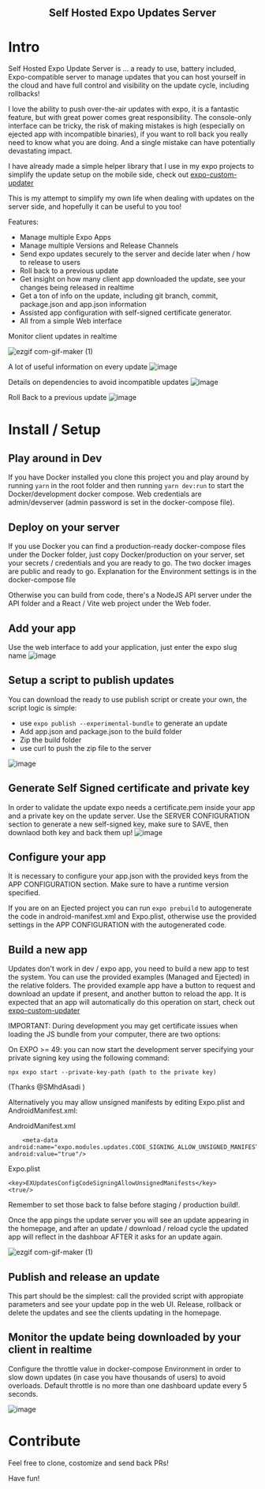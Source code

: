 <h2 align="center">Self Hosted Expo Updates Server</h2>

# Intro
Self Hosted Expo Update Server is ... a ready to use, battery included, Expo-compatible server to manage updates that you can host yourself in the cloud and have full control and visibility on the update cycle, including rollbacks!

I love the ability to push over-the-air updates with expo, it is a fantastic feature, but with great power comes great responsibility.
The console-only interface can be tricky, the risk of making mistakes is high (especially on ejected app with incompatible binaries), if you want to roll back you really need to know what you are doing. And a single mistake can have potentially devastating impact.

I have already made a simple helper library that I use in my expo projects to simplify the update setup on the mobile side, check out [expo-custom-updater](https://github.com/umbertoghio/expo-custom-updater)

This is my attempt to simplify my own life when dealing with updates on the server side, and hopefully it can be useful to you too!

Features:
* Manage multiple Expo Apps
* Manage multiple Versions and Release Channels
* Send expo updates securely to the server and decide later when / how to release to users
* Roll back to a previous update
* Get insight on how many client app downloaded the update, see your changes being released in realtime
* Get a ton of info on the update, including git branch, commit, package.json and app.json information
* Assisted app configuration with self-signed certificate generator.
* All from a simple Web interface

Monitor client updates in realtime

![ezgif com-gif-maker (1)](https://user-images.githubusercontent.com/25666241/188273081-d55da67d-0906-4348-bc0c-714286e8e812.gif)

A lot of useful information on every update
![image](https://user-images.githubusercontent.com/25666241/187002164-56841c80-27f1-4055-9fa2-f1efd6fe3cf7.png)

Details on dependencies to avoid incompatible updates
![image](https://user-images.githubusercontent.com/25666241/187002193-ee179043-545e-4c71-ba3d-762447688c27.png)

Roll Back to a previous update
![image](https://user-images.githubusercontent.com/25666241/187002214-eaaf68bf-9d17-44b8-afc9-dd27a0f861e0.png)

# Install / Setup

## Play around in Dev
If you have Docker installed you clone this project you and play around by running `yarn` in the root folder and then running `yarn dev:run` to start the Docker/development docker compose. Web credentials are admin/devserver (admin password is set in the docker-compose file). 

## Deploy on your server
If you use Docker you can find a production-ready docker-compose files under the Docker folder, just copy Docker/production on your server, set your secrets / credentials and you are ready to go. The two docker images are public and ready to go.
Explanation for the Environment settings is in the docker-compose file

Otherwise you can build from code, there's a NodeJS API server under the API folder and a React / Vite web project under the Web foder.

## Add your app
Use the web interface to add your application, just enter the expo slug name
![image](https://user-images.githubusercontent.com/25666241/187029334-a1748a96-97e1-4efc-af70-631cea61a152.png)


## Setup a script to publish updates
You can download the ready to use publish script or create your own, the script logic is simple: 
- use `expo publish --experimental-bundle` to generate an update
- Add app.json and package.json to the build folder
- Zip the build folder
- use curl to push the zip file to the server

![image](https://user-images.githubusercontent.com/25666241/187029353-9fb6dfe9-913d-4537-900f-673cf7d8e886.png)

## Generate Self Signed certificate and private key
In order to validate the update expo needs a certificate.pem inside your app and a private key on the update server.
Use the SERVER CONFIGURATION section to generate a new self-signed key, make sure to SAVE, then downlaod both key and back them up!
![image](https://user-images.githubusercontent.com/25666241/187003070-c348189d-b159-4cfd-9f03-3801ea7e9b40.png)

## Configure your app
It is necessary to configure your app.json with the provided keys from the APP CONFIGURATION section.
Make sure to have a runtime version specified.

If you are on an Ejected project you can run `expo prebuild` to autogenerate the code in android-manifest.xml and Expo.plist, otherwise use the provided settings in the APP CONFIGURATION with the autogenerated code.

## Build a new app
Updates don't work in dev / expo app, you need to build a new app to test the system. You can use the provided examples (Managed and Ejected) in the relative folders. The provided example app have a button to request and download an update if present, and another button to reload the app.
It is expected that an app will automatically do this operation on start, check out [expo-custom-updater](https://github.com/umbertoghio/expo-custom-updater)

IMPORTANT:
During development you may get certificate issues when loading the JS bundle from your computer, there are two options:

On EXPO >= 49: you can now start the development server specifying your private signing key using the following command: 
```
npx expo start --private-key-path (path to the private key)
```
(Thanks @SMhdAsadi )

Alternatively you may allow unsigned manifests by editing Expo.plist and AndroidManifest.xml:

AndroidManifest.xml
```
    <meta-data android:name="expo.modules.updates.CODE_SIGNING_ALLOW_UNSIGNED_MANIFESTS" android:value="true"/>
```

Expo.plist
```
<key>EXUpdatesConfigCodeSigningAllowUnsignedManifests</key>
<true/>
```
Remember to set those back to false before staging / production build!.

Once the app pings the update server you will see an update appearing in the homepage, and after an update / download / reload cycle the updated app will reflect in the dashboar AFTER it asks for an update again.

![ezgif com-gif-maker (1)](https://user-images.githubusercontent.com/25666241/188273081-d55da67d-0906-4348-bc0c-714286e8e812.gif)


## Publish and release an update
This part should be the simplest: call the provided script with appropiate parameters and see your update pop in the web UI.
Release, rollback or delete the updates and see the clients updating in the homepage.

## Monitor the update being downloaded by your client in realtime
Configure the throttle value in docker-compose Environment in order to slow down updates (in case you have thousands of users) to avoid overloads.
Default throttle is no more than one dashboard update every 5 seconds.

![image](https://user-images.githubusercontent.com/25666241/187808147-1c6fac7c-cc95-4fcf-a736-f059b00f83ef.png)


# Contribute
Feel free to clone, costomize and send back PRs!

Have fun!
